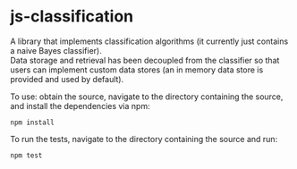 js-classification
=================

A library that implements classification algorithms (it currently just contains a naive Bayes classifier).  
Data storage and retrieval has been decoupled from the classifier so that users can implement custom data stores 
(an in memory data store is provided and used by default).


To use: obtain the source, navigate to the directory containing the source, and install the dependencies via npm:

	npm install
	
To run the tests, navigate to the directory containing the source and run:

	npm test
